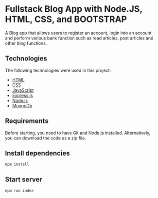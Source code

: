 # Fullstack Blog App with Node.JS, HTML, CSS, and BOOTSTRAP

A Blog app that allows users to register an account, login into an account and perform various bank function such as read articles, post articles and other blog functions.

## Technologies 

The following technologies were used in this project:

- [HTML](https://html.com/)
- [CSS](https://developer.mozilla.org/en-US/docs/Learn/CSS/First_steps)
- [JavaScript](https://www.javascript.com)
- [Express.js](https://expressjs.com/)
- [Node.js](https://nodejs.org/)
- [MongoDb](https://www.mongodb.com/cloud/atlas)



## Requirements

Before starting, you need to have Git and Node.js installed. Alternatively, you can download the code as a zip file.




## Install dependencies
    npm install

## Start server

    npm run index
